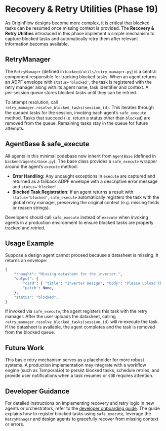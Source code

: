 # Recovery & Retry Utilities (Phase 19)

As OriginFlow designs become more complex, it is critical that blocked tasks
can be resumed once missing context is provided.  The **Recovery & Retry
Utilities** introduced in this phase implement a simple mechanism to
capture blocked tasks and automatically retry them after relevant
information becomes available.

## RetryManager

The `RetryManager` (defined in `backend/utils/retry_manager.py`) is a
central component responsible for tracking blocked tasks.  When an
agent returns an ADPF envelope with `status='blocked'`, the task is
registered with the retry manager along with its agent name, task
identifier and context.  A per‑session queue stores blocked tasks
until they can be retried.

To attempt resolution, call `retry_manager.resolve_blocked_tasks(session_id)`.
This iterates through the queued tasks for the session, invoking each
agent’s `safe_execute` method.  Tasks that succeed (i.e. return a
status other than `blocked`) are removed from the queue.  Remaining
tasks stay in the queue for future attempts.

## AgentBase & safe_execute

All agents in this minimal codebase now inherit from `AgentBase`
(defined in `backend/agents/base.py`).  The base class provides a
`safe_execute` wrapper around the agent’s `execute` method:

- **Error Handling:** Any uncaught exceptions in `execute` are
  captured and returned as a fallback ADPF envelope with a
  descriptive error message and `status='blocked'`.
- **Blocked Task Registration:** If an agent returns a result with
  `status='blocked'`, `safe_execute` automatically registers the
  task with the global retry manager, preserving the original
  context (e.g. missing fields or reason strings).

Developers should call `safe_execute` instead of `execute` when
invoking agents in a production environment to ensure blocked tasks
are properly tracked and retried.

## Usage Example

Suppose a design agent cannot proceed because a datasheet is missing.
It returns an envelope:

```python
{
    "thought": "Missing datasheet for the inverter.",
    "output": {
        "card": { "title": "Inverter Design", "body": "Please upload the inverter datasheet." },
        "patch": None,
    },
    "status": "blocked",
}
```

If invoked via `safe_execute`, the agent registers this task with the
retry manager.  After the user uploads the datasheet, calling
`retry_manager.resolve_blocked_tasks(session_id)` will re‑execute the
task.  If the datasheet is available, the agent completes and the
task is removed from the blocked queue.

## Future Work

This basic retry mechanism serves as a placeholder for more robust
systems.  A production implementation may integrate with a workflow
engine (such as Temporal.io) to persist blocked tasks, schedule
retries, and provide user notifications when a task resumes or still
requires attention.

## Developer Guidance

For detailed instructions on implementing recovery and retry logic in
new agents or orchestrators, refer to the [developer onboarding guide](developer_guide.md).
The guide explains how to register blocked tasks using `safe_execute`, leverage the
`RetryManager` and design agents to gracefully recover from missing context or errors.


